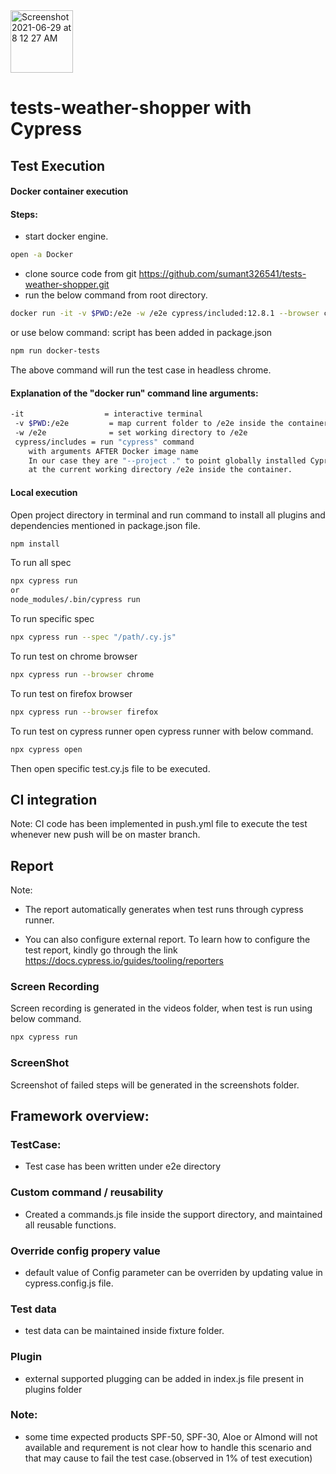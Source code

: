 <img width="100" alt="Screenshot 2021-06-29 at 8 12 27 AM" src="https://user-images.githubusercontent.com/39675511/123728969-d2a87b00-d8b1-11eb-9ece-558d4021f816.png">

# tests-weather-shopper with Cypress

## Test Execution

####  Docker container execution
#### Steps:
- start docker engine.
```sh
open -a Docker
```
- clone source code from git https://github.com/sumant326541/tests-weather-shopper.git
- run the below command from root directory.
```sh
docker run -it -v $PWD:/e2e -w /e2e cypress/included:12.8.1 --browser chrome
```
or use below command: script has been added in package.json
```sh
npm run docker-tests
```
The above command will run the test case in headless chrome.
#### Explanation of the "docker run" command line arguments:
```sh
-it                  = interactive terminal
 -v $PWD:/e2e         = map current folder to /e2e inside the container
 -w /e2e              = set working directory to /e2e
 cypress/includes = run "cypress" command
    with arguments AFTER Docker image name
    In our case they are "--project ." to point globally installed Cypress.
    at the current working directory /e2e inside the container.
```


####  Local execution

Open project directory in terminal and run command to install all plugins and dependencies mentioned in package.json file.
```sh
npm install 
```
To run all spec 
```sh
npx cypress run
or
node_modules/.bin/cypress run
```
To run specific spec 
```sh
npx cypress run --spec "/path/.cy.js"
```
To run test on chrome browser
```sh
npx cypress run --browser chrome
```

To run test on firefox browser
```sh
npx cypress run --browser firefox
```
To run test on cypress runner 
open cypress runner with below command.
```sh
npx cypress open
```
Then open specific test.cy.js file to be executed.

## CI integration

Note: CI code has been implemented in push.yml file to execute the test whenever new push will be on master branch.

## Report 
Note:
- The report automatically generates when test runs through cypress runner.

- You can also configure external report. To learn how to configure the test report, kindly go through the link https://docs.cypress.io/guides/tooling/reporters

### Screen Recording
Screen recording is generated in the videos folder, when test is run using below command.
```sh
npx cypress run
```
### ScreenShot
Screenshot of failed steps will be generated in the screenshots folder.


## Framework overview:

### TestCase:
- Test case has been written under e2e directory

### Custom command / reusability
- Created a commands.js file inside the support directory, and maintained all reusable functions.

### Override config propery value
- default value of Config parameter can be overriden  by updating value in cypress.config.js file.
### Test data
- test data can be maintained inside fixture folder.
### Plugin
- external supported plugging can be added in index.js file present in plugins folder


### Note:
- some time expected products SPF-50, SPF-30, Aloe or Almond will not available and requrement is not clear how to handle this scenario and that may cause to fail the test case.(observed in 1% of test execution)
